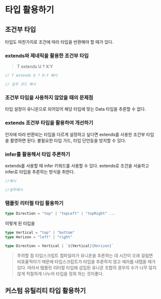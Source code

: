 # 타입 활용하기

## 조건부 타입
타입도 마찬가지로 조건에 따라 타입을 반환해야 할 때가 있다. 

### extends와 제네릭을 활용한 조건부 타입
> T extends U ? X:Y
```ts
// T extends U ? X:Y 예시

// 실무 코드 예시

```
### 조건부 타입을 사용하지 않았을 때의 문제점
타입 설정이 유니온으로 되어있어 해당 타입에 맞는 Data 타입을 추론할 수 없다.

### extends 조건부 타입을 활용하여 개선하기
인자에 따라 반환되는 타입을 다르게 설정하고 싶다면 extends를 사용한 조건부 타입을 활영하면 된다.
불필요한 타입 가드, 타입 단언등을 방지할 수 있다.

### infer를 활용해서 타입 추론하기
extends를 사용할 때 infer 키워드를 사용할 수 있다. 
extends로 조건을 서술하고 infer로 타입을 추론하는 방식을 취한다.
```ts
//예시

//실무예시
```

### 탬플릿 리터럴 타입 활용하기
```ts
type Direction = "top" | "topLeft" | "topRight" ... 
```
이렇게 된 타입을
```ts
type Vertical = "top" | "bottom"
type Horizon = "left" | "right"

type Direction = Vertical | `${Vertical}{Horizon}`
```
>주의할 점
>타입스크립트 컴파일러가 유니온을 추론하는 데 시간이 오래 걸림면 비효율적이기 때문에 타입스크립트가 타입을 추론하지 않고 에러를 내탭을 때가 있다. 따라서 템플릿 리터럴 타입에 삽입된 유니온 조합의 경우의 수가 너무 많지 않게 적절하게 나누어 타입을 정희 하는 것이좋다.

## 커스텀 유틸리티 타입 활용하기
